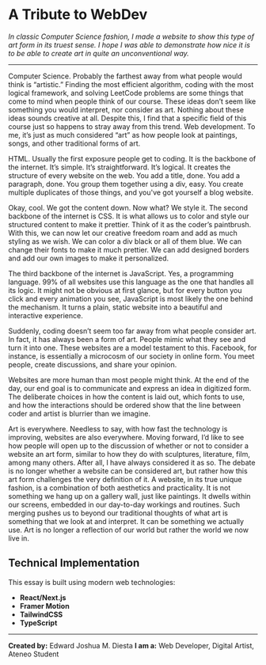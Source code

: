 # A Tribute to WebDev

*In classic Computer Science fashion, I made a website to show this type of art form in its truest sense. I hope I was able to demonstrate how nice it is to be able to create art in quite an unconventional way.*

---

Computer Science. Probably the farthest away from what people would think is “artistic.” Finding the most efficient algorithm, coding with the most logical framework, and solving LeetCode problems are some things that come to mind when people think of our course. These ideas don’t seem like something you would interpret, nor consider as art. Nothing about these ideas sounds creative at all. Despite this, I find that a specific field of this course just so happens to stray away from this trend. Web development. To me, it’s just as much considered “art” as how people look at paintings, songs, and other traditional forms of art. 

HTML. Usually the first exposure people get to coding. It is the backbone of the internet. It’s simple. It’s straightforward. It’s logical. It creates the structure of every website on the web. You add a title, done. You add a paragraph, done. You group them together using a div, easy. You create multiple duplicates of those things, and you've got yourself a blog website.

Okay, cool. We got the content down. Now what? We style it. The second backbone of the internet is CSS. It is what allows us to color and style our structured content to make it prettier. Think of it as the coder’s paintbrush. With this, we can now let our creative freedom roam and add as much styling as we wish. We can color a div black or all of them blue. We can change their fonts to make it much prettier. We can add designed borders and add our own images to make it personalized.

The third backbone of the internet is JavaScript. Yes, a programming language. 99% of all websites use this language as the one that handles all its logic. It might not be obvious at first glance, but for every button you click and every animation you see, JavaScript is most likely the one behind the mechanism. It turns a plain, static website into a beautiful and interactive experience.

Suddenly, coding doesn’t seem too far away from what people consider art. In fact, it has always been a form of art. People mimic what they see and turn it into one. These websites are a model testament to this. Facebook, for instance, is essentially a microcosm of our society in online form. You meet people, create discussions, and share your opinion.

Websites are more human than most people might think. At the end of the day, our end goal is to communicate and express an idea in digitized form. The deliberate choices in how the content is laid out, which fonts to use, and how the interactions should be ordered show that the line between coder and artist is blurrier than we imagine.

Art is everywhere. Needless to say, with how fast the technology is improving, websites are also everywhere. Moving forward, I’d like to see how people will open up to the discussion of whether or not to consider a website an art form, similar to how they do with sculptures, literature, film, among many others. After all, I have always considered it as so. The debate is no longer whether a website can be considered art, but rather how this art form challenges the very definition of it. A website, in its true unique fashion, is a combination of both aesthetics and practicality. It is not something we hang up on a gallery wall, just like paintings. It dwells within our screens, embedded in our day-to-day workings and routines. Such merging pushes us to beyond our traditional thoughts of what art is something that we look at and interpret. It can be something we actually use. Art is no longer a reflection of our world but rather the world we now live in.


## Technical Implementation

This essay is built using modern web technologies:
- **React/Next.js**
- **Framer Motion**
- **TailwindCSS**
- **TypeScript**

---


**Created by:** Edward Joshua M. Diesta
**I am a:** Web Developer, Digital Artist, Ateneo Student

